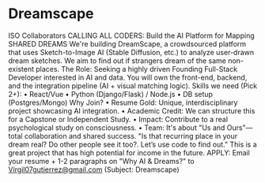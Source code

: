 # Dreamscape
ISO Collaborators 
CALLING ALL CODERS: Build the AI Platform for Mapping SHARED DREAMS 
We're building DreamScape, a crowdsourced platform that uses Sketch-to-Image AI (Stable Diffusion, etc.) to analyze user-drawn dream sketches. We aim to find out if strangers dream of the same non-existent places.
The Role:
Seeking a highly driven Founding Full-Stack Developer interested in AI and data. You will own the front-end, backend, and the integration pipeline (AI + visual matching logic).
Skills we need (Pick 2+):
• React/Vue
• Python (Django/Flask) / Node.js
• DB setup (Postgres/Mongo)
Why Join?
• Resume Gold: Unique, interdisciplinary project showcasing AI integration.
• Academic Credit: We can structure this for a Capstone or Independent Study.
• Impact: Contribute to a real psychological study on consciousness.
• Team: It's about "Us and Ours"—total collaboration and shared success.
"Is that recurring place in your dream real? Do other people see it too?. Let’s use code to find out."
This is a great project that has high potential for income in the future. 
APPLY: Email your resume + 1-2 paragraphs on "Why AI & Dreams?" to Virgil07gutierrez@gmail.com (Subject: Dreamscape)
